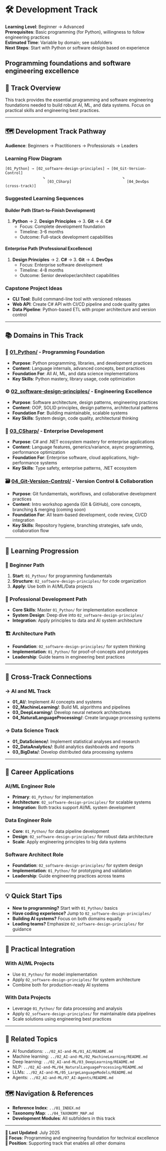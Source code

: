 # 🛠️ Development Track

**Learning Level**: Beginner → Advanced  
**Prerequisites**: Basic programming (for Python), willingness to follow engineering practices  
**Estimated Time**: Variable by domain; see subfolders  
**Next Steps**: Start with Python or software design based on experience

## Programming foundations and software engineering excellence

## 🎯 Track Overview

This track provides the essential programming and software engineering foundations needed to build robust AI, ML, and data systems. Focus on practical skills and engineering best practices.

---

## 🗺️ Development Track Pathway

**Audience**: Beginners → Practitioners → Professionals → Leaders

### **Learning Flow Diagram**

```text
[01_Python] → [02_software-design-principles] → [04_Git-Version-Control]
                 ↘                                   ↘
                   [03_CSharp]                         [04_DevOps (cross-track)]
```

### **Suggested Learning Sequences**

#### Builder Path (Start-to-Finish Development)

1. **Python** → 2. **Design Principles** → 3. **Git** → 4. **C#**
   - Focus: Complete development foundation
   - Timeline: 3-6 months
   - Outcome: Full-stack development capabilities

#### Enterprise Path (Professional Excellence)

1. **Design Principles** → 2. **C#** → 3. **Git** → 4. **DevOps**
   - Focus: Enterprise software development
   - Timeline: 4-8 months
   - Outcome: Senior developer/architect capabilities

### **Capstone Project Ideas**

- **CLI Tool**: Build command-line tool with versioned releases
- **Web API**: Create C# API with CI/CD pipeline and code quality gates
- **Data Pipeline**: Python-based ETL with proper architecture and version control

---

## 📚 Domains in This Track

### **🐍 [01_Python/](01_Python/)** - Programming Foundation

- **Purpose**: Python programming, libraries, and development practices
- **Content**: Language internals, advanced concepts, best practices
- **Foundation For**: All AI, ML, and data science implementations
- **Key Skills**: Python mastery, library usage, code optimization

### **⚙️ [02_software-design-principles/](02_software-design-principles/)** - Engineering Excellence

- **Purpose**: Software architecture, design patterns, engineering practices
- **Content**: OOP, SOLID principles, design patterns, architectural patterns
- **Foundation For**: Building maintainable, scalable systems
- **Key Skills**: System design, code quality, architectural thinking

### **🔷 [03_CSharp/](03_CSharp/)** - Enterprise Development

- **Purpose**: C# and .NET ecosystem mastery for enterprise applications
- **Content**: Language features, generics/variance, async programming, performance optimization
- **Foundation For**: Enterprise software, cloud applications, high-performance systems
- **Key Skills**: Type safety, enterprise patterns, .NET ecosystem

### **🗃️ [04_Git-Version-Control/](04_Git-Version-Control/)** - Version Control & Collaboration

- **Purpose**: Git fundamentals, workflows, and collaborative development practices
- **Content**: Intro workshop agenda (Git & GitHub), core concepts, branching & merging (coming soon)
- **Foundation For**: All team-based development, code review, CI/CD integration
- **Key Skills**: Repository hygiene, branching strategies, safe undo, collaboration flow

---

## 🚀 Learning Progression

### **🔰 Beginner Path**

1. **Start**: `01_Python/` for programming fundamentals
2. **Structure**: `02_software-design-principles/` for code organization
3. **Apply**: Use both in AI/ML/Data projects

### **🎯 Professional Development Path**

- **Core Skills**: Master `01_Python/` for implementation excellence
- **System Design**: Deep dive into `02_software-design-principles/`
- **Integration**: Apply principles to data and AI system architecture

### **🏗️ Architecture Path**

- **Foundation**: `02_software-design-principles/` for system thinking
- **Implementation**: `01_Python/` for proof-of-concepts and prototypes
- **Leadership**: Guide teams in engineering best practices

---

## 🔗 Cross-Track Connections

### **→ AI and ML Track**

- **01_AI/**: Implement AI concepts and systems
- **02_MachineLearning/**: Build ML algorithms and pipelines
- **03_DeepLearning/**: Develop neural network architectures
- **04_NaturalLanguageProcessing/**: Create language processing systems

### **→ Data Science Track**

- **01_DataScience/**: Implement statistical analyses and research
- **02_DataAnalytics/**: Build analytics dashboards and reports
- **03_BigData/**: Develop distributed data processing systems

---

## 💼 Career Applications

### **AI/ML Engineer Role**

- **Primary**: `01_Python/` for implementation
- **Architecture**: `02_software-design-principles/` for scalable systems
- **Integration**: Both tracks support AI/ML system development

### **Data Engineer Role**

- **Core**: `01_Python/` for data pipeline development
- **Design**: `02_software-design-principles/` for robust data architecture
- **Scale**: Apply engineering principles to big data systems

### **Software Architect Role**

- **Foundation**: `02_software-design-principles/` for system design
- **Implementation**: `01_Python/` for prototyping and validation
- **Leadership**: Guide engineering practices across teams

---

## 💡 Quick Start Tips

- **New to programming?** Start with `01_Python/` basics
- **Have coding experience?** Jump to `02_software-design-principles/`
- **Building AI systems?** Focus on both domains equally
- **Leading teams?** Emphasize `02_software-design-principles/` for guidance

---

## 🔧 Practical Integration

### **With AI/ML Projects**

- Use `01_Python/` for model implementation
- Apply `02_software-design-principles/` for system architecture
- Combine both for production-ready AI systems

### **With Data Projects**

- Leverage `01_Python/` for data processing and analysis
- Apply `02_software-design-principles/` for maintainable data pipelines
- Scale solutions using engineering best practices

---

## 🔗 Related Topics

- AI foundations: `../02_AI-and-ML/01_AI/README.md`
- Machine learning: `../02_AI-and-ML/02_MachineLearning/README.md`
- Deep learning: `../02_AI-and-ML/03_DeepLearning/README.md`
- NLP: `../02_AI-and-ML/04_NaturalLanguageProcessing/README.md`
- LLMs: `../02_AI-and-ML/05_LargeLanguageModels/README.md`
- Agents: `../02_AI-and-ML/07_AI-Agents/README.md`

## 🗺️ Navigation & References

- **Reference Index**: `../01_INDEX.md`
- **Taxonomy Map**: `../04_TAXONOMY_MAP.md`
- **Development Modules**: All subfolders in this track

---

**📅 Last Updated**: July 2025  
**🎯 Focus**: Programming and engineering foundation for technical excellence  
**📍 Position**: Supporting track that enables all other domains
